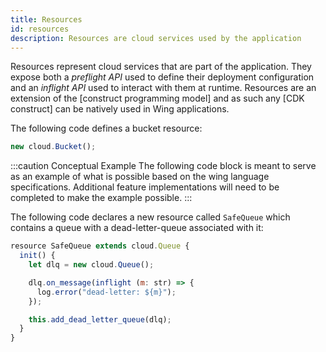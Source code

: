 ```yaml
---
title: Resources
id: resources
description: Resources are cloud services used by the application
---
```


Resources represent cloud services that are part of the application. They expose
both a *preflight API* used to define their deployment configuration and an
*inflight API* used to interact with them at runtime. Resources are an extension
of the [construct programming model] and as such any [CDK construct] can be
natively used in Wing applications.

The following code defines a bucket resource:

```js
new cloud.Bucket();
```

:::caution Conceptual Example
The following code block is meant to serve as an example of what is possible 
based on the wing language specifications. Additional feature implementations
will need to be completed to make the example possible.
:::

The following code declares a new resource called `SafeQueue` which contains
a queue with a dead-letter-queue associated with it:

```js
resource SafeQueue extends cloud.Queue {
  init() {
    let dlq = new cloud.Queue();

    dlq.on_message(inflight (m: str) => {
      log.error("dead-letter: ${m}");
    });

    this.add_dead_letter_queue(dlq);
  }
}
```
